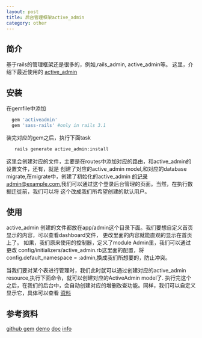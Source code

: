 ```yaml
---
layout: post
title: 后台管理框架active_admin
category: other
---
```


## 简介

基于rails的管理框架还是很多的，例如,rails_admin, active_admin等。
这里，介绍下最近使用的 [active_admin](https://github.com/gregbell/active_admin)

## 安装

在gemfile中添加

```bash
  gem 'activeadmin'
  gem 'sass-rails' #only in rails 3.1
```

装完对应的gem之后，执行下面task

```bash
   rails generate active_admin:install
```

这里会创建对应的文件，主要是在routes中添加对应的路由，和active_admin的设置文件，还有，就是
创建了对应的active_admin model,和对应的database migrate,在migrate中，创建了初始化的active_admin
的记录admin@example.com,我们可以通过这个登录后台管理的页面。当然，在执行数据迁徙前，我们可以将
这个改成我们所希望创建的默认用户。

## 使用

active_admin 创建的文件都放在app/admin这个目录下面。我们要想自定义首页显示的内容，可以查看dashboard文件，
更改里面的内容就能直观的显示在首页上了。 如果，我们原来使用的控制器，定义了module Admin里，我们可以通过更改
config/initializers/active_admin.rb这里面的配置，将config.default_namespace = :admin,换成我们所想要的，防止冲突。

当我们要对某个表进行管理时，我们此时就可以通过创建对应的active_admin resource,执行下面命令，就可以创建对应的ActiveAdmin model了.
执行完这个之后，在我们的后台中，会自动创建对应的增删改查功能。同样，我们可以自定义显示它，具体可以查看 [资料](http://activeadmin.info/docs/3-index-pages/index-as-table.html)

## 参考资料

[github gem](https://github.com/gregbell/active_admin.git)
[demo](http://demo.activeadmin.info/admin)
[doc](http://rubydoc.info/github/gregbell/active_admin/master/frames)
[info](http://activeadmin.info/)

